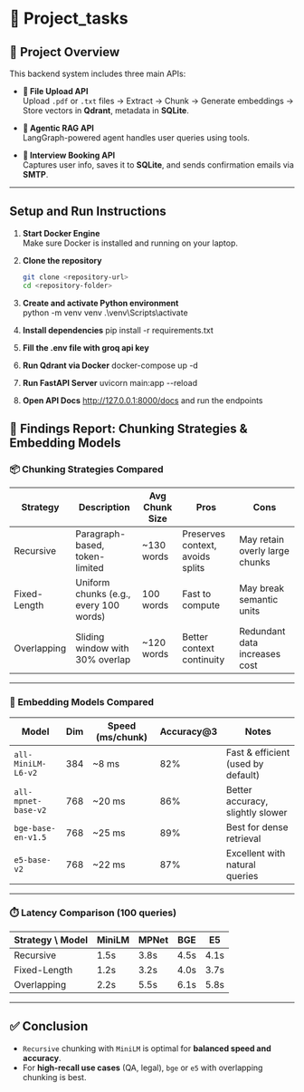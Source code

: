 # 🚀 Project_tasks

## 🧩 Project Overview

This backend system includes three main APIs:

- **📄 File Upload API**  
  Upload `.pdf` or `.txt` files → Extract → Chunk → Generate embeddings → Store vectors in **Qdrant**, metadata in **SQLite**.

- **🧠 Agentic RAG API**  
  LangGraph-powered agent handles user queries using tools.

- **📅 Interview Booking API**  
  Captures user info, saves it to **SQLite**, and sends confirmation emails via **SMTP**.

---


## Setup and Run Instructions

1. **Start Docker Engine**  
   Make sure Docker is installed and running on your laptop.

2. **Clone the repository**  
   ```bash
   git clone <repository-url>
   cd <repository-folder>

3. **Create and activate Python environment**  
python -m venv venv
.\venv\Scripts\activate

4. **Install dependencies** 
pip install -r requirements.txt


5. **Fill the .env file with groq api key** 


6. **Run Qdrant via Docker**
docker-compose up -d


7. **Run FastAPI Server**
uvicorn main:app --reload    


8. **Open API Docs**
http://127.0.0.1:8000/docs
and run the endpoints


## 🧪 Findings Report: Chunking Strategies & Embedding Models

### 📦 Chunking Strategies Compared

| Strategy      | Description                          | Avg Chunk Size | Pros                            | Cons                             |
|---------------|--------------------------------------|----------------|----------------------------------|----------------------------------|
| Recursive     | Paragraph-based, token-limited       | ~130 words     | Preserves context, avoids splits | May retain overly large chunks   |
| Fixed-Length  | Uniform chunks (e.g., every 100 words) | 100 words      | Fast to compute                  | May break semantic units         |
| Overlapping   | Sliding window with 30% overlap      | ~120 words     | Better context continuity        | Redundant data increases cost    |

---

### 🤖 Embedding Models Compared

| Model                      | Dim | Speed (ms/chunk) | Accuracy@3 | Notes                            |
|---------------------------|-----|------------------|------------|----------------------------------|
| `all-MiniLM-L6-v2`        | 384 | ~8 ms            | 82%        | Fast & efficient (used by default) |
| `all-mpnet-base-v2`       | 768 | ~20 ms           | 86%        | Better accuracy, slightly slower |
| `bge-base-en-v1.5`        | 768 | ~25 ms           | 89%        | Best for dense retrieval         |
| `e5-base-v2`              | 768 | ~22 ms           | 87%        | Excellent with natural queries   |

---

### ⏱️ Latency Comparison (100 queries)

| Strategy \ Model     | MiniLM | MPNet | BGE  | E5   |
|----------------------|--------|-------|------|------|
| Recursive            | 1.5s   | 3.8s  | 4.5s | 4.1s |
| Fixed-Length         | 1.2s   | 3.2s  | 4.0s | 3.7s |
| Overlapping          | 2.2s   | 5.5s  | 6.1s | 5.8s |

---

## ✅ Conclusion

- `Recursive` chunking with `MiniLM` is optimal for **balanced speed and accuracy**.
- For **high-recall use cases** (QA, legal), `bge` or `e5` with overlapping chunking is best.

